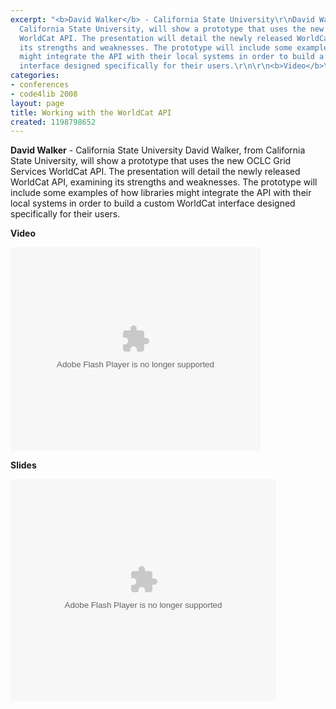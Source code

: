 ```yaml
---
excerpt: "<b>David Walker</b> - California State University\r\nDavid Walker, from
  California State University, will show a prototype that uses the new OCLC Grid Services
  WorldCat API. The presentation will detail the newly released WorldCat API, examining
  its strengths and weaknesses. The prototype will include some examples of how libraries
  might integrate the API with their local systems in order to build a custom WorldCat
  interface designed specifically for their users.\r\n\r\n<b>Video</b>\r\n\r"
categories:
- conferences
- code4lib 2008
layout: page
title: Working with the WorldCat API
created: 1198798652
---
```

<b>David Walker</b> - California State University
David Walker, from California State University, will show a prototype that uses the new OCLC Grid Services WorldCat API. The presentation will detail the newly released WorldCat API, examining its strengths and weaknesses. The prototype will include some examples of how libraries might integrate the API with their local systems in order to build a custom WorldCat interface designed specifically for their users.

<b>Video</b>

<embed style="width:400px; height:326px;" id="VideoPlayback" type="application/x-shockwave-flash" src="http://video.google.com/googleplayer.swf?docId=8391089967522578495&hl=en" flashvars=""> </embed>

<b>Slides</b>

<div style="width:425px;text-align:left" id="__ss_354521"><object style="margin:0px" width="425" height="355"><param name="movie" value="http://static.slideshare.net/swf/ssplayer2.swf?doc=worlcatapiwalker-1208275721254612-9"/><param name="allowFullScreen" value="true"/><param name="allowScriptAccess" value="always"/><embed src="http://static.slideshare.net/swf/ssplayer2.swf?doc=worlcatapiwalker-1208275721254612-9" type="application/x-shockwave-flash" allowscriptaccess="always" allowfullscreen="true" width="425" height="355"></embed></object></div>
